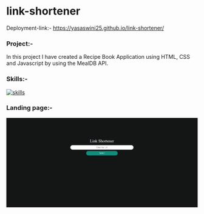 # link-shortener
Deployment-link:- https://yasaswini25.github.io/link-shortener/
### Project:-
In this project I have created a Recipe Book Application using HTML, CSS and Javascript by using the MealDB API.
### Skills:-
[![skills](https://skillicons.dev/icons?i=html,css,js)](https://skillicons.dev)
### Landing page:-
![landing](https://github.com/Yasaswini25/link-shortener/blob/main/Screenshot%202024-03-31%20230938.png)
